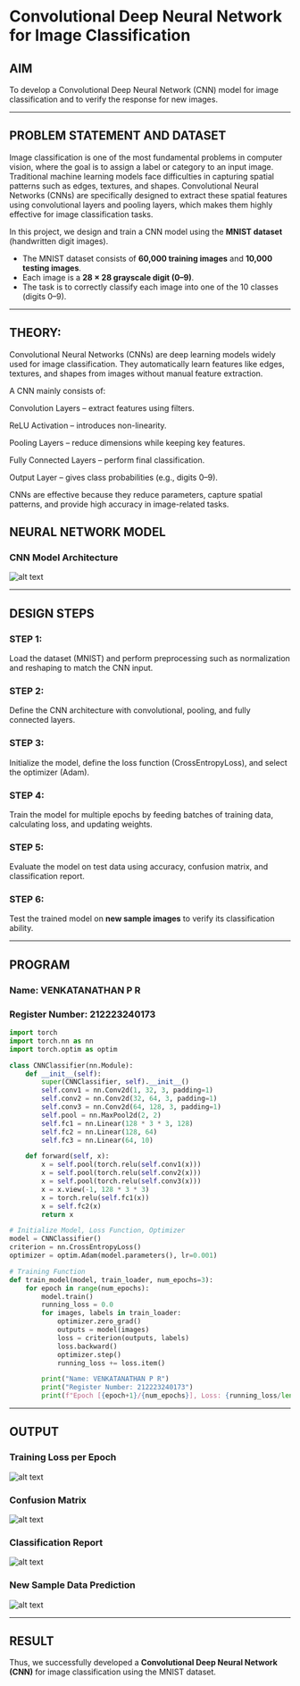 # Convolutional Deep Neural Network for Image Classification

## AIM

To develop a Convolutional Deep Neural Network (CNN) model for image classification and to verify the response for new images.

---

## PROBLEM STATEMENT AND DATASET

Image classification is one of the most fundamental problems in computer vision, where the goal is to assign a label or category to an input image. Traditional machine learning models face difficulties in capturing spatial patterns such as edges, textures, and shapes. Convolutional Neural Networks (CNNs) are specifically designed to extract these spatial features using convolutional layers and pooling layers, which makes them highly effective for image classification tasks.

In this project, we design and train a CNN model using the **MNIST dataset** (handwritten digit images).

* The MNIST dataset consists of **60,000 training images** and **10,000 testing images**.
* Each image is a **28 × 28 grayscale digit (0–9)**.
* The task is to correctly classify each image into one of the 10 classes (digits 0–9).

---

## THEORY:

Convolutional Neural Networks (CNNs) are deep learning models widely used for image classification. They automatically learn features like edges, textures, and shapes from images without manual feature extraction.

A CNN mainly consists of:

Convolution Layers – extract features using filters.

ReLU Activation – introduces non-linearity.

Pooling Layers – reduce dimensions while keeping key features.

Fully Connected Layers – perform final classification.

Output Layer – gives class probabilities (e.g., digits 0–9).

CNNs are effective because they reduce parameters, capture spatial patterns, and provide high accuracy in image-related tasks.

## NEURAL NETWORK MODEL

### CNN Model Architecture

![alt text](/Images/image-4.png)

---

## DESIGN STEPS

### STEP 1:

Load the dataset (MNIST) and perform preprocessing such as normalization and reshaping to match the CNN input.

### STEP 2:

Define the CNN architecture with convolutional, pooling, and fully connected layers.

### STEP 3:

Initialize the model, define the loss function (CrossEntropyLoss), and select the optimizer (Adam).

### STEP 4:

Train the model for multiple epochs by feeding batches of training data, calculating loss, and updating weights.

### STEP 5:

Evaluate the model on test data using accuracy, confusion matrix, and classification report.

### STEP 6:

Test the trained model on **new sample images** to verify its classification ability.

---

## PROGRAM

### Name: VENKATANATHAN P R

### Register Number: 212223240173

```python
import torch
import torch.nn as nn
import torch.optim as optim

class CNNClassifier(nn.Module):
    def __init__(self):
        super(CNNClassifier, self).__init__()
        self.conv1 = nn.Conv2d(1, 32, 3, padding=1)
        self.conv2 = nn.Conv2d(32, 64, 3, padding=1)
        self.conv3 = nn.Conv2d(64, 128, 3, padding=1)
        self.pool = nn.MaxPool2d(2, 2)
        self.fc1 = nn.Linear(128 * 3 * 3, 128)
        self.fc2 = nn.Linear(128, 64)
        self.fc3 = nn.Linear(64, 10)

    def forward(self, x):
        x = self.pool(torch.relu(self.conv1(x)))
        x = self.pool(torch.relu(self.conv2(x)))
        x = self.pool(torch.relu(self.conv3(x)))
        x = x.view(-1, 128 * 3 * 3)
        x = torch.relu(self.fc1(x))
        x = self.fc2(x)
        return x

# Initialize Model, Loss Function, Optimizer
model = CNNClassifier()
criterion = nn.CrossEntropyLoss()
optimizer = optim.Adam(model.parameters(), lr=0.001)

# Training Function
def train_model(model, train_loader, num_epochs=3):
    for epoch in range(num_epochs):
        model.train()
        running_loss = 0.0
        for images, labels in train_loader:
            optimizer.zero_grad()
            outputs = model(images)
            loss = criterion(outputs, labels)
            loss.backward()
            optimizer.step()
            running_loss += loss.item()

        print("Name: VENKATANATHAN P R")
        print("Register Number: 212223240173")
        print(f"Epoch [{epoch+1}/{num_epochs}], Loss: {running_loss/len(train_loader):.4f}")
```

---

## OUTPUT

### Training Loss per Epoch

![alt text](/Images/image.png)

### Confusion Matrix

![alt text](/Images/image-2.png)

### Classification Report

![alt text](/Images/image-1.png)

### New Sample Data Prediction

![alt text](/Images/image-3.png)

---

## RESULT

Thus, we successfully developed a **Convolutional Deep Neural Network (CNN)** for image classification using the MNIST dataset. 